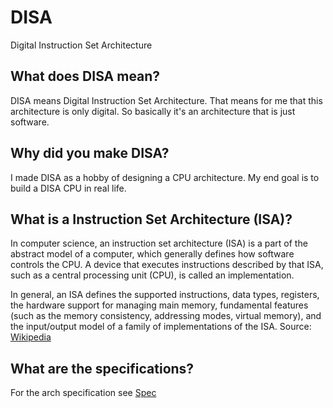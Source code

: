 # DISA
Digital Instruction Set Architecture

## What does DISA mean?
DISA means Digital Instruction Set Architecture. That means for me that this architecture is only digital. So basically it's an architecture that is just software.

## Why did you make DISA?
I made DISA as a hobby of designing a CPU architecture. My end goal is to build a DISA CPU in real life.

## What is a Instruction Set Architecture (ISA)?
In computer science, an instruction set architecture (ISA) is a part of the abstract model of a computer, which generally defines how software controls the CPU. A device that executes instructions described by that ISA, such as a central processing unit (CPU), is called an implementation.

In general, an ISA defines the supported instructions, data types, registers, the hardware support for managing main memory, fundamental features (such as the memory consistency, addressing modes, virtual memory), and the input/output model of a family of implementations of the ISA.
Source: [Wikipedia](https://en.wikipedia.org/wiki/Instruction_set_architecture)

## What are the specifications?
For the arch specification see [Spec](Spec.md)